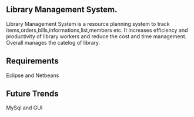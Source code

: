 ## Library Management System.
Library Management System is a resource planning system to track items,orders,bills,informations,list,members etc.
It increases efficiency and productivity of library workers and reduce the cost and time management.
Overall manages the catelog of library.
## Requirements
Eclipse and Netbeans
## Future Trends
MySql and GUI
